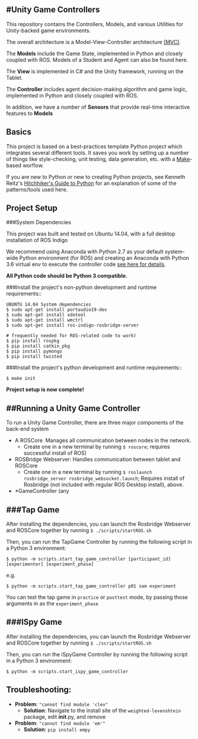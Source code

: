 #Unity Game Controllers
---------------------

This repository contains the Controllers, Models, and various Utilities for Unity-backed game environments.

The overall architecture is a Model-View-Controller architecture [(MVC)](https://en.wikipedia.org/wiki/Model%E2%80%93view%E2%80%93controller).

The **Models** include the Game State, implemented in Python and closely coupled with ROS. Models of a Student and Agent can also be found here.

The **View** is implemented in C# and the Unity framework, running on the Tablet.

The **Controller** includes agent decision-making algorithm and game logic, implemented in Python and closely coupled with ROS.

In addition, we have a number of **Sensors** that provide real-time interactive features to **Models**

Basics
--------------

This project is based on a best-practices template Python project which integrates several different tools. It saves you work by setting up a number of things like style-checking, unit testing, data generation, etc. with a [Make](https://en.wikipedia.org/wiki/Make_(software))-based worflow.

If you are new to Python or new to creating Python projects, see Kenneth Reitz's [Hitchhiker's Guide to Python](http://docs.python-guide.org/en/latest/) for an explanation of some of the patterns/tools used here.

Project Setup
---------------

###System Dependencies

This project was built and tested on Ubuntu 14.04, with a full desktop installation of ROS Indigo

We recommend using Anaconda with Python 2.7 as your default system-wide Python environment (for ROS) and creating an Anaconda with Python 3.6 virtual env to execute the controller code [see here for details](https://uoa-eresearch.github.io/eresearch-cookbook/recipe/2014/11/20/conda/).

**All Python code should be Python 3 compatible.**

###Install the project's non-python development and runtime requirements::	
	
	UBUNTU 14.04 System dependencies
	$ sudo apt-get install portaudio19-dev
	$ sudo apt-get install xdotool
	$ sudo apt-get install wmctrl
	$ sudo apt-get install ros-indigo-rosbridge-server
	
	# frequently needed for ROS-related code to work)
	$ pip install rospkg
	$ pip install catkin_pkg
	$ pip install pymongo
	$ pip install twisted

###Install the project's python development and runtime requirements::

    $ make init
	
**Project setup is now complete!**


##Running a Unity Game Controller
---------------

To run a Unity Game Controller, there are three major components of the back-end system

- A ROSCore. Manages all communication between nodes in the network. 
	- Create one in a new terminal by running `$ roscore`; requires successful install of ROS)
- ROSBridge Webserver: Handles communication between tablet and ROSCore
	- Create one in a new terminal by running `$ roslaunch rosbridge_server rosbridge_websocket.launch`; Requires install of Rosbridge (not included with regular ROS Desktop install), above.
- *GameController (any

###Tap Game
-------------

After installing the dependencies, you can launch the Rosbridge Webserver and ROSCore together by running `$ ./scripts/startROS.sh`

Then, you can run the TapGame Controller by running the following script in a  Python 3 environment:

`$ python -m scripts.start_tap_game_controller [participant_id] [experimenter] [experiment_phase]`

e.g.

`$ python -m scripts.start_tap_game_controller p01 sam experiment`

You can test the tap game in `practice` or `posttest` mode, by passing those arguments in as the `experiment_phase`

###ISpy Game
-------------

After installing the dependencies, you can launch the Rosbridge Webserver and ROSCore together by running `$ ./scripts/startROS.sh`

Then, you can run the iSpyGame Controller by running the following script in a  Python 3 environment:

`$ python -m scripts.start_ispy_game_controller`





Troubleshooting:
------------------
- **Problem**: `"cannot find module 'clev"`
	- **Solution**: Navigate to the install site of the `weighted-levenshtein` package, edit __init__.py, and remove
- **Problem**: `"cannot find module 'em'"`
	- **Solution**: `pip install empy`
